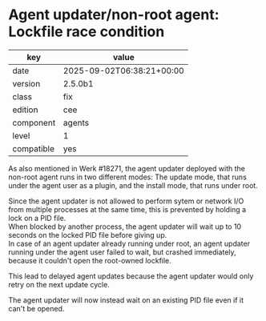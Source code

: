 [//]: # (werk v2)
# Agent updater/non-root agent: Lockfile race condition

key        | value
---------- | ---
date       | 2025-09-02T06:38:21+00:00
version    | 2.5.0b1
class      | fix
edition    | cee
component  | agents
level      | 1
compatible | yes

As also mentioned in Werk #18271, the agent updater deployed with the non-root agent runs in two different modes:
The update mode, that runs under the agent user as a plugin, and the install mode, that runs under root.

Since the agent updater is not allowed to perform sytem or network I/O from multiple processes at the same time,
this is prevented by holding a lock on a PID file.<br>
When blocked by another process, the agent updater will wait up to 10 seconds on the locked PID file before giving up.<br>
In case of an agent updater already running under root, an agent updater running under the agent user failed to wait,
but crashed immediately, because it couldn't open the root-owned lockfile.

This lead to delayed agent updates because the agent updater would only retry on the next update cycle.

The agent updater will now instead wait on an existing PID file even if it can't be opened.
